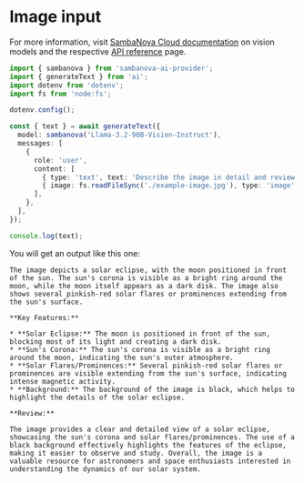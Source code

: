 # Image input

For more information, visit [SambaNova Cloud documentation](https://docs.sambanova.ai/cloud/docs/capabilities/vision) on vision models and the respective [API reference](https://docs.sambanova.ai/cloud/api-reference/endpoints/vision-endpoint) page.

```ts
import { sambanova } from 'sambanova-ai-provider';
import { generateText } from 'ai';
import dotenv from 'dotenv';
import fs from 'node:fs';

dotenv.config();

const { text } = await generateText({
  model: sambanova('Llama-3.2-90B-Vision-Instruct'),
  messages: [
    {
      role: 'user',
      content: [
        { type: 'text', text: 'Describe the image in detail and review it' },
        { image: fs.readFileSync('./example-image.jpg'), type: 'image' },
      ],
    },
  ],
});

console.log(text);
```

You will get an output like this one:

```
The image depicts a solar eclipse, with the moon positioned in front of the sun. The sun's corona is visible as a bright ring around the moon, while the moon itself appears as a dark disk. The image also shows several pinkish-red solar flares or prominences extending from the sun's surface.

**Key Features:**

* **Solar Eclipse:** The moon is positioned in front of the sun, blocking most of its light and creating a dark disk.
* **Sun's Corona:** The sun's corona is visible as a bright ring around the moon, indicating the sun's outer atmosphere.
* **Solar Flares/Prominences:** Several pinkish-red solar flares or prominences are visible extending from the sun's surface, indicating intense magnetic activity.
* **Background:** The background of the image is black, which helps to highlight the details of the solar eclipse.

**Review:**

The image provides a clear and detailed view of a solar eclipse, showcasing the sun's corona and solar flares/prominences. The use of a black background effectively highlights the features of the eclipse, making it easier to observe and study. Overall, the image is a valuable resource for astronomers and space enthusiasts interested in understanding the dynamics of our solar system.
```

